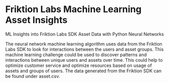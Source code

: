 # Friktion Labs Machine Learning Asset Insights
ML Insights into Friktion Labs SDK Asset Data with Python Neural Networks

The neural network machine learning algorithm uses data from the Friktion Labs SDK to look for interactions between the users and asset groups. This machine learning challenge could be used to discover patterns and interactions between unique users and assets over time. This could help to optimize customer service and optimize resources based on usage of assets and groups of users. The data generated from the Friktion SDK can be found under asset.csv.
